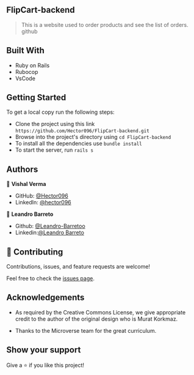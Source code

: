 ## FlipCart-backend

> This is a website used to order products and see the list of orders.
> github

## Built With

-   Ruby on Rails
-   Rubocop
-   VsCode

## Getting Started

To get a local copy run the following steps:

-   Clone the project using this link `https://github.com/Hector096/FlipCart-backend.git`
-   Browse into the project's directory using `cd FlipCart-backend`
-   To install all the dependencies use `bundle install`
-   To start the server, run `rails s`

## Authors

👤 **Vishal Verma**

-   GitHub: [@Hector096](https://github.com/Hector096)
-   LinkedIn: [@hector096](https://www.linkedin.com/in/hector096/)

👤 **Leandro Barreto**

-   Github: [@Leandro-Barretoo](https://github.com/Leandro-Barretoo)
-   Linkedin:[@Leandro Barreto](https://www.linkedin.com/in/leandroobarreto/)

## 🤝 Contributing

Contributions, issues, and feature requests are welcome!

Feel free to check the [issues page](https://github.com/Hector096/FlipCart-backend/issues).

## Acknowledgements

-   As required by the Creative Commons License, we give appropriate credit to the author of the original design who is Murat Korkmaz.

-   Thanks to the Microverse team for the great curriculum.

## Show your support

Give a ⭐️ if you like this project!
